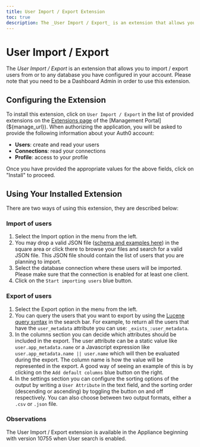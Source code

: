 ```yaml
---
title: User Import / Export Extension
toc: true
description: The _User Import / Export_ is an extension that allows you to import / export users from or to any database you have configured in your account.
---
```


# User Import / Export

The _User Import / Export_ is an extension that allows you to import / export users from or to any database you have configured in your account. Please note that you need to be a Dashboard Admin in order to use this extension.

## Configuring the Extension

To install this extension, click on `User Import / Export` in the list of provided extensions on the [Extensions page](${manage_url}/#/extensions) of the [Management Portal](${manage_url}). When authorizing the application, you will be asked to provide the following information about your Auth0 account:

 - __Users__: create and read your users
 - __Connections__: read your connections
 - __Profile__: access to your profile

Once you have provided the appropriate values for the above fields, click on "Install" to proceed.

## Using Your Installed Extension

There are two ways of using this extension, they are described below:

### Import of users

1. Select the Import option in the menu from the left.
2. You may drop a valid JSON file ([schema and examples here](/tutorials/bulk-importing-users-into-auth0)) in the square area or click there to browse your files and search for a valid JSON file. This JSON file should contain the list of users that you are planning to import.
3. Select the database connection where these users will be imported. Please make sure that the connection is enabled for at least one client.
4. Click on the `Start importing users` blue button.

### Export of users

1. Select the Export option in the menu from the left.
2. You can query the users that you want to export by using the [Lucene query syntax](http://www.lucenetutorial.com/lucene-query-syntax.html) in the search bar. For example, to return all the users that have the `user_metadata` attribute you can use: `_exists_:user_metadata`.
3. In the columns section you can decide which attributes should be included in the export. The user attribute can be a static value like `user.app_metadata.name` or a Javascript expression like `user.app_metadata.name || user.name` which will then be evaluated during the export. The column name is how the value will be represented in the export. A good way of seeing an example of this is by clicking on the `Add default columns` blue button on the right.
4. In the settings section you can configure the sorting options of the output by writing a `User Attribute` in the text field, and the sorting order (descending or ascending) by toggling the button on and off respectively. You can also choose between two output formats, either a `.csv` or `.json` file.

### Observations

The User Import / Export extension is available in the Appliance beginning with version 10755 when User search is enabled.

